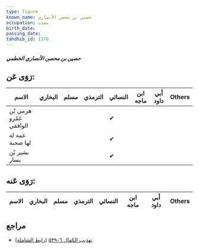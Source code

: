 ```yaml
---
type: figure
known_name: حصين بن محصن الأنصاري
occupation: محدث
birth_date:
passing_date:
tahdhib_id: 1370
---
```

##### حصين بن محصن الأنصاري الخطمي

## رَوَى عَن:
| الاسم                   | البخاري | مسلم | الترمذي | النسائي | ابن ماجه | أبي داود | Others |
| ----------------------- | ------- | ---- | ------- | ------- | -------- | -------- | ------ |
| هرمي بْن عَمْرو الواقفي |         |      |         | ✔       |          |          |        |
| عمة له لها صحبة         |         |      |         | ✔       |          |          |        |
| بشير بْن يسار           |         |      |         | ✔       |          |          |        |
## رَوَى عَنه:
| الاسم | البخاري | مسلم | الترمذي | النسائي | ابن ماجه | أبي داود | Others |
| ----- | ------- | ---- | ------- | ------- | -------- | -------- | ------ |
## مراجع
- [تهذيب الكمال ٦-٥٣٩](obsidian://open?vault=Tahdhib-al-Kamal&file=Figures/١٣٧٠-حصين%20بن%20محصن%20الأنصاري%20الخطمي) ([رابط الشاملة](https://shamela.ws/book/3722/3203))